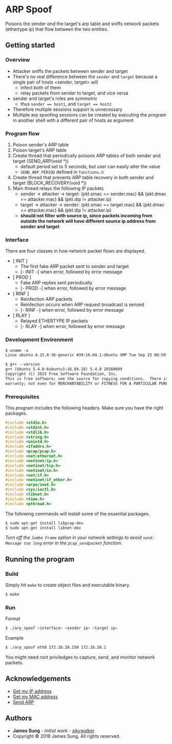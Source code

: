 # ARP Spoof

Poisons the sender *and* the target's arp table and sniffs network packets (ethertype ip) that flow between the two entities.

## Getting started

### Overview

* Attacker sniffs the packets between sender and target
* There's no real difference between the `sender` and `target` because a single pair of hosts <sender, target> will
    * infect both of them
    * relay packets from sender to target, and vice versa
* sender and target's roles are *symmetric*
    * thus `sender == host1`, and `target == host2`
* Therefore multiple sessions support is unnecessary
* Multiple arp spoofing sessions can be created by executing the program in another shell with a different pair of hosts as argument

### Program flow

1. Poison sender's ARP table
2. Poison target's ARP table
3. Create thread that periodically poisons ARP tables of both sender and target (SEND_ARP(void *))
    * default period set to 5 seconds, but user can easily alter the value
    * `SEND_ARP_PERIOD` defined in `functions.h`
4. Create thread that prevents ARP table recovery in both sender and target (BLOCK_RECOVERY(void *))
5. Main thread relays the following IP packets
    * sender -> attacker -> target: (pkt.smac == sender.mac) && (pkt.dmac == attacker.mac) && (pkt.dip != attacker.ip)
    * target -> attacker -> sender: (pkt.smac == target.mac) && (pkt.dmac == attacker.mac) && (pkt.dip != attacker.ip)
    * **should not filter with source ip, since packets incoming from outside the network will have different source ip address from sender and target**

### Interface

There are four classes in how network packet flows are displayed.

* [  INIT  ]
    * The first fake ARP packet sent to sender and target
    * [- INIT -] when error, followed by error message
* [  PROD  ]
    * Fake ARP replies sent periodically
    * [- PROD -] when error, followed by error message
* [  RINF  ]
    * Reinfection ARP packets
    * Reinfection occurs when ARP request broadcast is sensed
    * [- RINF -] when error, followed by error message
* [  RLAY  ]
    * Relayed ETHERTYPE IP packets
    * [- RLAY -] when error, followed by error message

### Development Environment

```txt
$ uname -a
Linux ubuntu 4.15.0-36-generic #39~16.04.1-Ubuntu SMP Tue Sep 25 08:59:23 UTC 2018 x86_64 x86_64 x86_64 GNU/Linux

$ g++ --version
g++ (Ubuntu 5.4.0-6ubuntu1~16.04.10) 5.4.0 20160609
Copyright (C) 2015 Free Software Foundation, Inc.
This is free software; see the source for copying conditions.  There is NO
warranty; not even for MERCHANTABILITY or FITNESS FOR A PARTICULAR PURPOSE.
```

### Prerequisites

This program includes the following headers. Make sure you have the right packages.

```c
#include <stdio.h>
#include <stdint.h>
#include <stdlib.h>
#include <string.h>
#include <unistd.h>
#include <ifaddrs.h>
#include <pcap/pcap.h>
#include <net/ethernet.h>
#include <netinet/ip.h>
#include <netinet/tcp.h>
#include <netinet/in.h>
#include <net/if.h>
#include <netinet/if_ether.h>
#include <arpa/inet.h>
#include <sys/ioctl.h>
#include <libnet.h>
#include <time.h>
#include <pthread.h>
```

The following commands will install some of the essential packages.

```bash
$ sudo apt-get install libpcap-dev
$ sudo apt-get install libnet-dev
```

*Turn off the `Jumbo Frame` option in your network settings to avoid `send: Message too long` error in the `pcap_sendpacket` function.*

## Running the program

### Build

Simply hit `make` to create object files and executable binary.

```bash
$ make
```

### Run

Format

```bash
$ ./arp_spoof <interface> <sender ip> <target ip>
```

Example

```bash
$ ./arp_spoof eth0 172.16.28.150 172.16.28.1
```

You might need root priviledges to capture, send, and monitor network packets.

## Acknowledgements

* [Get my IP address](https://www.sanfoundry.com/c-program-get-ip-address/)
* [Get my MAC address](https://stackoverflow.com/questions/1779715/how-to-get-mac-address-of-your-machine-using-a-c-program)
* [Send ARP](https://github.com/sjkywalker/send_arp)

## Authors

* **James Sung** - *Initial work* - [sjkywalker](https://github.com/sjkywalker)
* Copyright © 2018 James Sung. All rights reserved.
